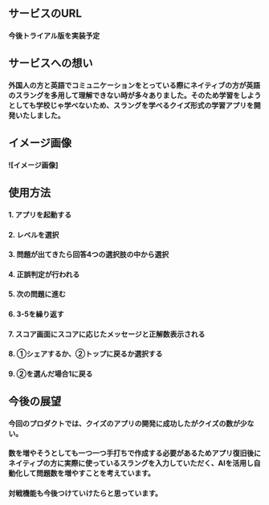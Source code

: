 ## **サービスのURL** 
#### 今後トライアル版を実装予定

## **サービスへの想い** 
#### 外国人の方と英語でコミュニケーションをとっている際にネイティブの方が英語のスラングを多用して理解できない時が多々ありました。そのため学習をしようとしても学校じゃ学べないため、スラングを学べるクイズ形式の学習アプリを開発いたしました。

## **イメージ画像** 
#### ![イメージ画像]
## **使用方法**
#### 1. アプリを起動する
#### 2. レベルを選択
#### 3. 問題が出てきたら回答4つの選択肢の中から選択
#### 4. 正誤判定が行われる
#### 5. 次の問題に進む
#### 6. 3-5を繰り返す
#### 7. スコア画面にスコアに応じたメッセージと正解数表示される
#### 8. ①シェアするか、②トップに戻るか選択する
#### 9. ②を選んだ場合1に戻る

## **今後の展望**
#### 今回のプロダクトでは、クイズのアプリの開発に成功したがクイズの数が少ない。
#### 数を増やそうとしても一つ一つ手打ちで作成する必要があるためアプリ復旧後にネイティブの方に実際に使っているスラングを入力していただく、AIを活用し自動化して問題数を増やすことを考えています。
#### 対戦機能も今後つけていけたらと思っています。
